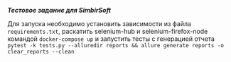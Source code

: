 ***Тестовое задание для SimbirSoft***

Для запуска необходимо установить зависимости из файла ```requirements.txt```, раскатить selenium-hub и
selenium-firefox-node командой
```docker-compose up``` и запустить тесты с генерацией отчета
```pytest -k tests.py --alluredir reports && allure generate reports -o clear_reports --clean```
